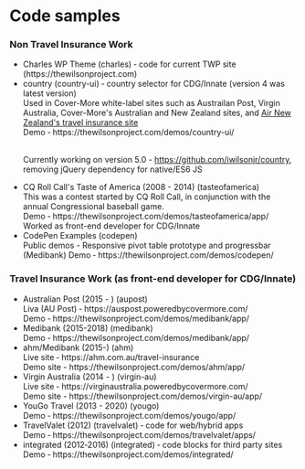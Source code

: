 
<h1>Code samples</h1>

<h3>Non Travel Insurance Work</h3>

<ul>
<li>Charles WP Theme (charles) ‐ code for current TWP site (https://thewilsonproject.com)</li>

<li>country (country-ui) ‐ country selector for CDG/Innate (version 4 was latest version)<br />
Used in Cover-More white-label sites such as Austrailan Post, Virgin Australia, Cover-More's Australian and New Zealand sites, and <a href="https://insurance.airnewzealand.com.au/">Air New Zealand's travel insurance site</a><br />
Demo ‐ https://thewilsonproject.com/demos/country-ui/<br /><br />

Currently working on version 5.0 - https://github.com/iwilsonjr/country, removing jQuery dependency for native/ES6 JS
</li>

<li>CQ Roll Call's Taste of America (2008 - 2014) (tasteofamerica)<br />
This was a contest started by CQ Roll Call, in conjunction with the annual Congressional baseball game.<br />
Demo ‐ https://thewilsonproject.com/demos/tasteofamerica/app/<br />
Worked as front-end developer for CDG/Innate
</li>

<li>CodePen Examples (codepen)<br />
Public demos - Responsive pivot table prototype and progressbar (Medibank)
Demo ‐ https://thewilsonproject.com/demos/codepen/
</li>
</ul>


<h3>Travel Insurance Work (as front-end developer for CDG/Innate)</h3>
<ul>
<li>Australian Post (2015 - ) (aupost)<br />
Liva (AU Post) ‐ https://auspost.poweredbycovermore.com/<br />
Demo ‐ https://thewilsonproject.com/demos/medibank/app/</li>

<li>Medibank (2015-2018) (medibank)<br />
Demo ‐ https://thewilsonproject.com/demos/medibank/app/
</li>

<li>ahm/Medibank (2015-) (ahm)<br />
Live site ‐ https://ahm.com.au/travel-insurance<br />
Demo site - https://thewilsonproject.com/demos/ahm/app/
</li>

<li>Virgin Australia (2014 - ) (virgin-au)<br />
Live site ‐ https://virginaustralia.poweredbycovermore.com/<br />
Demo site - https://thewilsonproject.com/demos/virgin-au/app/
</li>

<li>YouGo Travel (2013 - 2020) (yougo)<br />
Demo ‐ https://thewilsonproject.com/demos/yougo/app/
</li> 

<li>TravelValet (2012) (travelvalet) ‐ code for web/hybrid apps<br />
Demo ‐ https://thewilsonproject.com/demos/travelvalet/apps/
</li>

<li>integrated (2012‐2016) (integrated) ‐ code blocks for third party sites<br />
Demo ‐ https://thewilsonproject.com/demos/integrated/
</li>
</ul>
